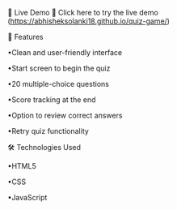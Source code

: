🚀 Live Demo
🔗 Click here to try the live demo
(https://abhisheksolanki18.github.io/quiz-game/)

📂 Features

•Clean and user-friendly interface

•Start screen to begin the quiz

•20 multiple-choice questions

•Score tracking at the end

•Option to review correct answers

•Retry quiz functionality


🛠 Technologies Used

•HTML5

•CSS

•JavaScript
